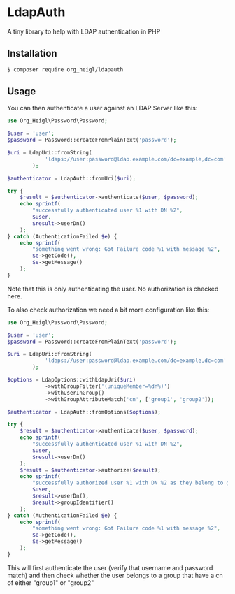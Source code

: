 # LdapAuthA tiny library to help with LDAP authentication in PHP## Installation```bash$ composer require org_heigl/ldapauth```## UsageYou can then authenticate a user against an LDAP Server like this:```phpuse Org_Heigl\Password\Password;$user = 'user';$password = Password::createFromPlainText('password');$uri = LdapUri::fromString(			'ldaps://user:password@ldap.example.com/dc=example,dc=com'		);$authenticator = LdapAuth::fromUri($uri);try {	$result = $authenticator->authenticate($user, $password);	echo sprintf(		"successfully authenticated user %1 with DN %2",		$user,		$result->userDn()	);} catch (AuthenticationFailed $e) {	echo sprintf(		"something went wrong: Got Failure code %1 with message %2",		$e->getCode(),		$e->getMessage()	);}```Note that this is only authenticating the user. No authorization is checked here.To also check authorization we need a bit more configuration like this:```phpuse Org_Heigl\Password\Password;$user = 'user';$password = Password::createFromPlainText('password');$uri = LdapUri::fromString(			'ldaps://user:password@ldap.example.com/dc=example,dc=com'		);$options = LdapOptions::withLdapUri($uri)			->withGroupFilter('(uniqueMember=%dn%)')			->withUserInGroup()			->withGroupAttributeMatch('cn', ['group1', 'group2']);$authenticator = LdapAuth::fromOptions($options);try {	$result = $authenticator->authenticate($user, $password);	echo sprintf(		"successfully authenticated user %1 with DN %2",		$user,		$result->userDn()	);	$result = $authenticator->authorize($result);	echo sprintf(		"successfully authorized user %1 with DN %2 as they belong to group %3",		$user,		$result->userDn(),		$result->groupIdentifier()	);} catch (AuthenticationFailed $e) {	echo sprintf(		"something went wrong: Got Failure code %1 with message %2",		$e->getCode(),		$e->getMessage()	);}```This will first authenticate the user (verify that username and password match) and thencheck whether the user belongs to a group that have a cn of either "group1" or "group2"
